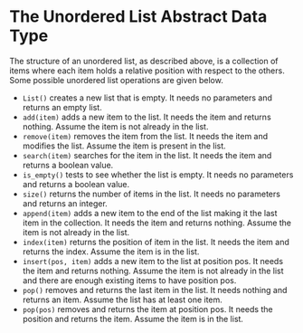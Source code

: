 The Unordered List Abstract Data Type
=====================================

The structure of an unordered list, as described above, is a collection
of items where each item holds a relative position with respect to the
others. Some possible unordered list operations are given below.

-   `List()` creates a new list that is empty. It needs no parameters
    and returns an empty list.
-   `add(item)` adds a new item to the list. It needs the item and
    returns nothing. Assume the item is not already in the list.
-   `remove(item)` removes the item from the list. It needs the item and
    modifies the list. Assume the item is present in the list.
-   `search(item)` searches for the item in the list. It needs the item
    and returns a boolean value.
-   `is_empty()` tests to see whether the list is empty. It needs no
    parameters and returns a boolean value.
-   `size()` returns the number of items in the list. It needs no
    parameters and returns an integer.
-   `append(item)` adds a new item to the end of the list making it the
    last item in the collection. It needs the item and returns nothing.
    Assume the item is not already in the list.
-   `index(item)` returns the position of item in the list. It needs the
    item and returns the index. Assume the item is in the list.
-   `insert(pos, item)` adds a new item to the list at position pos. It
    needs the item and returns nothing. Assume the item is not already
    in the list and there are enough existing items to have
    position pos.
-   `pop()` removes and returns the last item in the list. It needs
    nothing and returns an item. Assume the list has at least one item.
-   `pop(pos)` removes and returns the item at position pos. It needs
    the position and returns the item. Assume the item is in the list.

